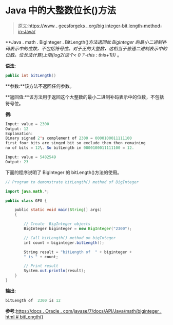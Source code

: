 # Java 中的大整数位长()方法

> 原文:[https://www . geesforgeks . org/big integer-bit length-method-in-Java/](https://www.geeksforgeeks.org/biginteger-bitlength-method-in-java/)

**Java . math . BigInteger . BitLength()**方法返回此 BigInteger 的最小二进制补码表示中的位数，不包括符号位。对于正的大整数，这相当于普通二进制表示中的位数。位长法计算*(上限(log2(这个< 0？-this : this+1)))* 。

**语法:**

```java
public int bitLength()
```

**参数:**该方法不返回任何参数。

**返回值:**该方法用于返回这个大整数的最小二进制补码表示中的位数，不包括符号位。

**例:**

```java
Input: value = 2300 
Output: 12
Explanation:
Binary signed 2's complement of 2300 = 0000100011111100
first four bits are singed bit so exclude them then remaining 
no of bits = 12\. So bitLength in 0000100011111100 = 12.

Input: value = 5482549
Output: 23

```

下面的程序说明了 BigInteger 的 bitLength()方法的使用。

```java
// Program to demonstrate bitLength() method of BigInteger 

import java.math.*;

public class GFG {

    public static void main(String[] args)
    {

        // Create  BigInteger objects
        BigInteger biginteger = new BigInteger("2300");

        // Call bitLength() method on bigInteger
        int count = biginteger.bitLength();

        String result = "bitLength of  " + biginteger +
        " is " + count;

        // Print result
        System.out.println(result);
    }
}
```

**输出:**

```java
bitLength of  2300 is 12

```

**参考:**[https://docs . Oracle . com/javase/7/docs/API/Java/math/biginteger . html # bitLength()](https://docs.oracle.com/javase/7/docs/api/java/math/BigInteger.html#bitLength())